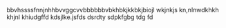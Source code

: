 bbvhssssfnnjnhhbvvggcvvbbbbbbvbkhbkjkkbkjbiojl
wkjnkjs
kn,nlnwdkhkh
khjnl
khiudgffd
kdsjlke.jsfds
dsrdty
sdpkfgbg
tdg
fd
